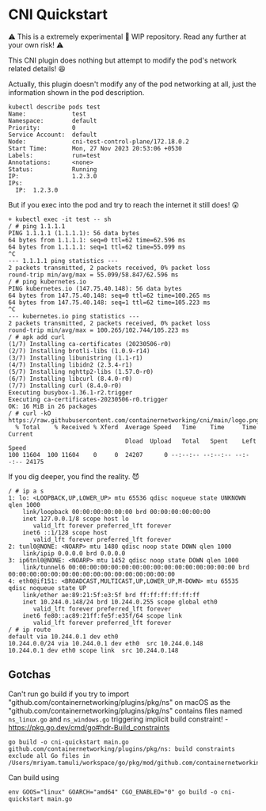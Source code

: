 # CNI Quickstart

:warning: This is a extremely experimental :construction: WIP repository. Read any further at your own risk! :warning:

This CNI plugin does nothing but attempt to modify the pod's network related details! :laughing:

Actually, this plugin doesn't modify any of the pod networking at all, just the information shown in the pod description.

```
kubectl describe pods test
Name:             test
Namespace:        default
Priority:         0
Service Account:  default
Node:             cni-test-control-plane/172.18.0.2
Start Time:       Mon, 27 Nov 2023 20:53:06 +0530
Labels:           run=test
Annotations:      <none>
Status:           Running
IP:               1.2.3.0
IPs:
  IP:  1.2.3.0
```

But if you exec into the pod and try to reach the internet it still does! :astonished: _<insert-astonished-Pickachu-GIF>_

```
+ kubectl exec -it test -- sh
/ # ping 1.1.1.1
PING 1.1.1.1 (1.1.1.1): 56 data bytes
64 bytes from 1.1.1.1: seq=0 ttl=62 time=62.596 ms
64 bytes from 1.1.1.1: seq=1 ttl=62 time=55.099 ms
^C
--- 1.1.1.1 ping statistics ---
2 packets transmitted, 2 packets received, 0% packet loss
round-trip min/avg/max = 55.099/58.847/62.596 ms
/ # ping kubernetes.io
PING kubernetes.io (147.75.40.148): 56 data bytes
64 bytes from 147.75.40.148: seq=0 ttl=62 time=100.265 ms
64 bytes from 147.75.40.148: seq=1 ttl=62 time=105.223 ms
^C
--- kubernetes.io ping statistics ---
2 packets transmitted, 2 packets received, 0% packet loss
round-trip min/avg/max = 100.265/102.744/105.223 ms
/ # apk add curl
(1/7) Installing ca-certificates (20230506-r0)
(2/7) Installing brotli-libs (1.0.9-r14)
(3/7) Installing libunistring (1.1-r1)
(4/7) Installing libidn2 (2.3.4-r1)
(5/7) Installing nghttp2-libs (1.57.0-r0)
(6/7) Installing libcurl (8.4.0-r0)
(7/7) Installing curl (8.4.0-r0)
Executing busybox-1.36.1-r2.trigger
Executing ca-certificates-20230506-r0.trigger
OK: 16 MiB in 26 packages
/ # curl -kO https://raw.githubusercontent.com/containernetworking/cni/main/logo.png
  % Total    % Received % Xferd  Average Speed   Time    Time     Time  Current
                                 Dload  Upload   Total   Spent    Left  Speed
100 11604  100 11604    0     0  24207      0 --:--:-- --:--:-- --:--:-- 24175
```

If you dig deeper, you find the reality. :smiling_imp:
```
/ # ip a s
1: lo: <LOOPBACK,UP,LOWER_UP> mtu 65536 qdisc noqueue state UNKNOWN qlen 1000
    link/loopback 00:00:00:00:00:00 brd 00:00:00:00:00:00
    inet 127.0.0.1/8 scope host lo
       valid_lft forever preferred_lft forever
    inet6 ::1/128 scope host
       valid_lft forever preferred_lft forever
2: tunl0@NONE: <NOARP> mtu 1480 qdisc noop state DOWN qlen 1000
    link/ipip 0.0.0.0 brd 0.0.0.0
3: ip6tnl0@NONE: <NOARP> mtu 1452 qdisc noop state DOWN qlen 1000
    link/tunnel6 00:00:00:00:00:00:00:00:00:00:00:00:00:00:00:00 brd 00:00:00:00:00:00:00:00:00:00:00:00:00:00:00:00
4: eth0@if151: <BROADCAST,MULTICAST,UP,LOWER_UP,M-DOWN> mtu 65535 qdisc noqueue state UP
    link/ether ae:89:21:5f:e3:5f brd ff:ff:ff:ff:ff:ff
    inet 10.244.0.148/24 brd 10.244.0.255 scope global eth0
       valid_lft forever preferred_lft forever
    inet6 fe80::ac89:21ff:fe5f:e35f/64 scope link
       valid_lft forever preferred_lft forever
/ # ip route
default via 10.244.0.1 dev eth0
10.244.0.0/24 via 10.244.0.1 dev eth0  src 10.244.0.148
10.244.0.1 dev eth0 scope link  src 10.244.0.148
```

## Gotchas

Can't run go build if you try to import "github.com/containernetworking/plugins/pkg/ns" on macOS as the "github.com/containernetworking/plugins/pkg/ns" contains files named `ns_linux.go` and `ns_windows.go` triggering implicit build constraint! - https://pkg.go.dev/cmd/go#hdr-Build_constraints

```
go build -o cni-quickstart main.go
github.com/containernetworking/plugins/pkg/ns: build constraints exclude all Go files in /Users/mriyam.tamuli/workspace/go/pkg/mod/github.com/containernetworking/plugins@v1.3.0/pkg/ns
```

Can build using
```
env GOOS="linux" GOARCH="amd64" CGO_ENABLED="0" go build -o cni-quickstart main.go
```
